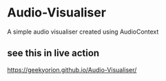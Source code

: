 # Audio-Visualiser
A simple audio visualiser created using AudioContext

## see this in live action
https://geekyorion.github.io/Audio-Visualiser/

